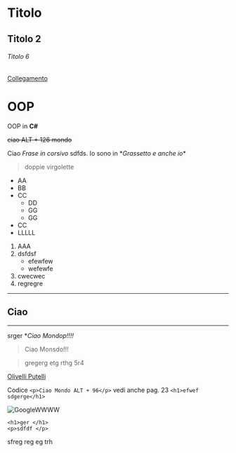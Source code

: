 # Titolo
## Titolo 2

###### Titolo 6

[Collegamento](https://www.google.it/)

# OOP 


OOP in **C#**

~~ciao ALT + 126 mondo~~

Ciao *Frase in corsivo* sdfds.
Io sono in \**Grassetto e anche io**

> doppie virgolette

* AA
* BB
* CC
    * DD
    * GG
    * GG
* CC
* LLLLL

1. AAA
1. dsfdsf
    * efewfew
    * wefewfe
1. cwecwec
1. regregre

---

## Ciao

<!-- Commenti -->
___

srger \**Ciao Mondop!!!!*

> Ciao Monsdo!!!

>gregerg etg rthg 5r4

[Olivelli Putelli](https:\\olivelliputelli.it "Ciao dal IIS")

Codice `<p>Ciao Mondo ALT + 96</p>` vedi anche pag. 23
`<h1>efwef sdgerge</h1>`

![GoogleWWWW](https://www.google.it/images/branding/googlelogo/1x/googlelogo_color_272x92dp.png)

```
<h1>ger </h1>
<p>sdfdf </p>
```
sfreg reg eg trh
